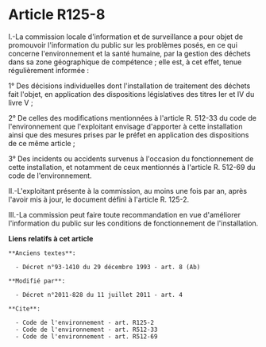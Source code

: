 # Article R125-8

I.-La commission locale d'information et de surveillance a pour objet de promouvoir l'information du public sur les problèmes
posés, en ce qui concerne l'environnement et la santé humaine, par la gestion des déchets dans sa zone géographique de
compétence ; elle est, à cet effet, tenue régulièrement informée : 

1° Des décisions individuelles dont l'installation de traitement des déchets fait l'objet, en application des dispositions
législatives des titres Ier et IV du livre V ; 

2° De celles des modifications mentionnées à l'article R. 512-33 du code de l'environnement que l'exploitant envisage
d'apporter à cette installation ainsi que des mesures prises par le préfet en application des dispositions de ce même
article ; 

3° Des incidents ou accidents survenus à l'occasion du fonctionnement de cette installation, et notamment de ceux mentionnés
à l'article R. 512-69 du code de l'environnement. 

II.-L'exploitant présente à la commission, au moins une fois par an, après l'avoir mis à jour, le document défini à l'article
R. 125-2. 

III.-La commission peut faire toute recommandation en vue d'améliorer l'information du public sur les conditions de
fonctionnement de l'installation.

**Liens relatifs à cet article**

	**Anciens textes**:

	  - Décret n°93-1410 du 29 décembre 1993 - art. 8 (Ab)

	**Modifié par**:

	  - Décret n°2011-828 du 11 juillet 2011 - art. 4

	**Cite**:

	  - Code de l'environnement - art. R125-2
	  - Code de l'environnement - art. R512-33
	  - Code de l'environnement - art. R512-69
